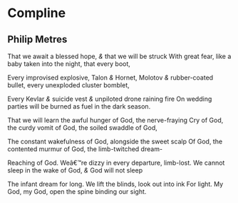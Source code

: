 # Compline
## Philip Metres
That we await a blessed hope, _&_ that we will be struck
With great fear, like a baby taken into the night, that every boot,

Every improvised explosive, Talon _&_ Hornet, Molotov
_&_ rubber-coated bullet, every unexploded cluster bomblet,

Every Kevlar _&_ suicide vest _&_ unpiloted drone raining fire
On wedding parties will be burned as fuel in the dark season.

That we will learn the awful hunger of God, the nerve-fraying
Cry of God, the curdy vomit of God, the soiled swaddle of God,

The constant wakefulness of God, alongside the sweet scalp
Of God, the contented murmur of God, the limb-twitched dream-

Reaching of God. Weâ€™re dizzy in every departure, limb-lost.
We cannot sleep in the wake of God, _&_ God will not sleep

The infant dream for long. We lift the blinds, look out into ink
For light. My God, my God, open the spine binding our sight.